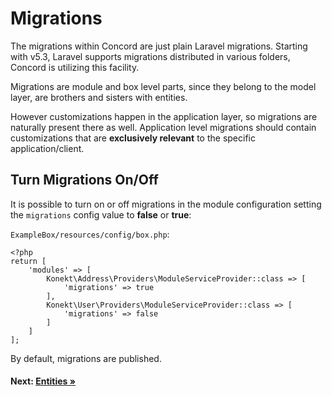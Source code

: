 # Migrations

The migrations within Concord are just plain Laravel migrations. Starting with v5.3, Laravel supports migrations distributed in various folders, Concord is utilizing this facility.

Migrations are module and box level parts, since they belong to the model layer, are brothers and sisters with entities.

However customizations happen in the application layer, so migrations are naturally present there as well. Application level migrations should contain customizations that are **exclusively relevant** to the specific application/client.

## Turn Migrations On/Off

It is possible to turn on or off migrations in the module configuration setting the `migrations` config value to **false** or **true**:

`ExampleBox/resources/config/box.php`:

```
<?php
return [
    'modules' => [
        Konekt\Address\Providers\ModuleServiceProvider::class => [
            'migrations' => true
        ],
        Konekt\User\Providers\ModuleServiceProvider::class => [
            'migrations' => false
        ]
    ]
];
```
By default, migrations are published.

#### Next: [Entities &raquo;](entities.md)